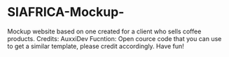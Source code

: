 # SIAFRICA-Mockup-
Mockup website based on one created for a client who sells coffee products.
Credits:
AuxxiDev
Fucntion: Open cource code that you can use to get a similar template, please credit accordingly.
Have fun!
